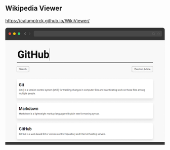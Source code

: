 ## Wikipedia Viewer

https://calumptrck.github.io/WikiViewer/

![preview](https://raw.githubusercontent.com/calumptrck/WikiViewer/master/images/preview.png)
